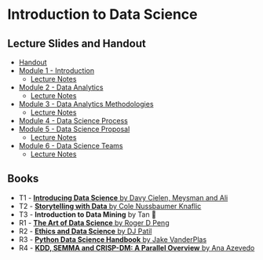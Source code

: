 # Introduction to Data Science

## Lecture Slides and Handout

- [Handout](https://drive.protonmail.com/urls/FHCESKSWZ8#tWzttWu3oNRW)
- [Module 1 - Introduction](https://drive.protonmail.com/urls/D5RFB39438#iI3AdfLhk3bX)
  - [Lecture Notes](https://drive.protonmail.com/urls/V1QFMFZ0S0#lT70G53jMI2h)
- [Module 2 - Data Analytics](https://drive.protonmail.com/urls/4DFQJSJZSR#1rODtnNSEdQo)
  - [Lecture Notes](https://drive.protonmail.com/urls/F72R9BS8T0#USSkiI94AxJ6)
- [Module 3 - Data Analytics Methodologies](https://drive.protonmail.com/urls/VPMR30WTE0#vXjZpTfj40yV)
  - [Lecture Notes](https://drive.protonmail.com/urls/TWFS9296H0#WCfUuBMuFxL1)
- [Module 4 - Data Science Process](https://drive.protonmail.com/urls/GST0KZT03C#CDk6QiNJLyDt)
- [Module 5 - Data Science Proposal](https://drive.protonmail.com/urls/DSF9BY172C#3VqEfYiyX67p)
  - [Lecture Notes](https://drive.protonmail.com/urls/TGVGBPA6ZM#m7SfhDalkc82)
- [Module 6 - Data Science Teams](https://drive.protonmail.com/urls/7DE8TG5RP8#NaSdwcxuRPp9)
  - [Lecture Notes](https://drive.protonmail.com/urls/GP7FX4F3SG#f7BN0Ut3TmDE)

## Books

- T1 - [**Introducing Data Science** by Davy Cielen, Meysman and Ali](https://drive.protonmail.com/urls/K22K6CCMRM#ircytq0Yh28a)
- T2 - [**Storytelling with Data** by Cole Nussbaumer Knaflic](https://drive.protonmail.com/urls/QVM2TGQPR4#5ZGUwAtmgTxd)
- T3 - **Introduction to Data Mining** by Tan :book:
- R1 - [**The Art of Data Science** by Roger D Peng](https://drive.protonmail.com/urls/YGV6DG1AY0#KgAAluGBVhi1)
- R2 - [**Ethics and Data Science** by DJ Patil](https://read.amazon.in/?asin=B07GTC8ZN7)
- R3 - [**Python Data Science Handbook** by Jake VanderPlas](https://jakevdp.github.io/PythonDataScienceHandbook/)
- R4 - [**KDD, SEMMA and CRISP-DM: A Parallel Overview** by Ana Azevedo](https://drive.protonmail.com/urls/QTP0MPN980#uGbj5QMQIN1D)
